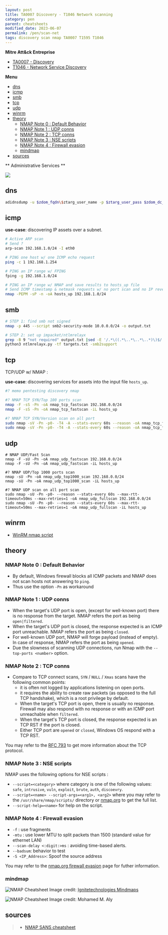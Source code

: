 ```yaml
---
layout: post
title: TA0007 Discovery - T1046 Network scanning
category: pen
parent: cheatsheets
modified_date: 2023-06-07
permalink: /pen/scan-net
tags: discovery scan nmap TA0007 T1595 T1046
---
```


**Mitre Att&ck Entreprise**

* [TA0007 - Discovery](https://attack.mitre.org/tactics/TA0007/)
* [T1046  - Network Service Discovery](https://attack.mitre.org/techniques/T1046/)

**Menu**
<!-- vscode-markdown-toc -->
* [dns](#dns)
* [icmp](#icmp)
* [smb](#smb)
* [tcp](#tcp)
* [udp](#udp)
* [winrm](#winrm)
* [theory](#theory)
	* [NMAP Note 0 : Default Behavior](#NMAPNote0:DefaultBehavior)
	* [NMAP Note 1 : UDP conns](#NMAPNote1:UDPconns)
	* [NMAP Note 2 : TCP conns](#NMAPNote2:TCPconns)
	* [NMAP Note 3 : NSE scripts](#NMAPNote3:NSEscripts)
	* [NMAP Note 4 : Firewall evasion](#NMAPNote4:Firewallevasion)
	* [mindmap](#mindmap)
* [sources](#sources)

<!-- vscode-markdown-toc-config
	numbering=false
	autoSave=true
	/vscode-markdown-toc-config -->
<!-- /vscode-markdown-toc -->

** Administrative Services **

![](/assets/images/pen-ta0007-discov-t1046-scan-net-svc.png)

## <a name='dns'></a>dns
```sh
adidnsdump -u $zdom_fqdn\$ztarg_user_name -p $ztarg_user_pass $zdom_dc_fqdn
```

## <a name='icmp'></a>icmp

**use-case**: discovering IP assets over a subnet.
```sh
# Active ARP scan
# Send ?
arp-scan 192.168.1.0/24 -I eth0

# PING one host w/ one ICMP echo request
ping -c 1 192.168.1.254    

# PING an IP range w/ FPING
fping -g 192.168.1.0/24

# PING an IP range w/ NMAP and save results to hosts_up file
# Send ICMP timestamp & netmask requests w/ no port scan and no IP reverse lookup 
nmap -PEPM -sP -n -oA hosts_up 192.168.1.0/24 
```

## <a name='smb'></a>smb
```sh
# STEP 1: find smb not signed
nmap -p 445 --script smb2-security-mode 10.0.0.0/24 -o output.txt

# STEP 2: set up impacket/ntlmrelayx
grep -B 9 "not required" output.txt |sed -E '/.*\((.*\..*\..*\..*)\)$/!d' |sed -E 's/.*\((.*\..*\..*\..*)\)$/\1/' > targets.txt
python3 ntlmrelayx.py -tf targets.txt -smb2support
```

## <a name='tcp'></a>tcp

TCP/UDP w/ NMAP :

**use-case**: discovering services for assets into the input file ```hosts_up```.
```sh
#? memo pentesting discovery nmap

#? NMAP TCP SYN/Top 100 ports scan
nmap -F -sS -Pn -oA nmap_tcp_fastscan 192.168.0.0/24
nmap -F -sS -Pn -oA nmap_tcp_fastscan -iL hosts_up

#? NMAP TCP SYN/Version scan on all port
sudo nmap -sV -Pn -p0- -T4 -A --stats-every 60s --reason -oA nmap_tcp_fullscan 192.168.0.0/24
sudo nmap -sV -Pn -p0- -T4 -A --stats-every 60s --reason -oA nmap_tcp_fullscan -iL hosts_up
```

## <a name='udp'></a>udp
```
# NMAP UDP/Fast Scan
nmap -F -sU -Pn -oA nmap_udp_fastscan 192.168.0.0/24
nmap -F -sU -Pn -oA nmap_udp_fastscan -iL hosts_up

#? NMAP UDP/Top 1000 ports scan
nmap -sU -Pn -oA nmap_udp_top1000_scan 192.168.0.0/24
nmap -sU -Pn -oA nmap_udp_top1000_scan -iL hosts_up

#? NMAP UDP scan on all port scan
sudo nmap -sU -Pn -p0- --reason --stats-every 60s --max-rtt-timeout=50ms --max-retries=1 -oA nmap_udp_fullscan 192.168.0.0/24
sudo nmap -sU -Pn -p0- --reason --stats-every 60s --max-rtt-timeout=50ms --max-retries=1 -oA nmap_udp_fullscan -iL hosts_up
```

## <a name='winrm'></a>winrm
- [WinRM nmap script](https://github.com/RicterZ/My-NSE-Scripts/blob/master/scripts/winrm.nse)


## <a name='theory'></a>theory

### <a name='NMAPNote0:DefaultBehavior'></a>NMAP Note 0 : Default Behavior 

* By default, Windows firewall blocks all ICMP packets and NMAP does not scan hosts not answering to ```ping```.
* Thus use the option ```-Pn``` as workaround

### <a name='NMAPNote1:UDPconns'></a>NMAP Note 1 : UDP conns

* When the target's UDP port is open, (except for well-known port) there is no response from the target. NMAP refers the port as being ```open|filtered```.
* When the target's UDP port is closed, the response expected is an ICMP port unreachable. NMAP refers the port as being ```closed```.
* For well-known UDP port, NMAP will forge payload (instead of empty). In case of response, NMAP refers the port as being ```opened```.
* Due the slowness of scanning UDP connections, run Nmap with the ```--top-ports <number>``` option.

### <a name='NMAPNote2:TCPconns'></a>NMAP Note 2 : TCP conns

* Compare to TCP connect scans, ```SYN``` / ```NULL``` / ```Xmas``` scans have the following common points:
  * it is often not logged by applications listening on open ports.
  * it requires the ability to create raw packets (as opposed to the full TCP handshake), which is a root privilege by default. 
  * When the target's TCP port is open, there is usually no response. Firewall may also respond with no response or with an ICMP port unreachable when ```filtered```.
  * When the target's TCP port is closed, the response expected is an TCP RST if the port is closed.
  * Either TCP port are ```opened``` or ```closed```, Windows OS respond with a TCP RST. 

You may refer to the [RFC 793](https://tools.ietf.org/html/rfc793) to get more information about the TCP protocol.

### <a name='NMAPNote3:NSEscripts'></a>NMAP Note 3 : NSE scripts

NMAP uses the following options for NSE scripts :
* ```--script=<category>``` where category is one of the following values: ```safe```, ```intrusive```, ```vuln```, ```exploit```, ```brute```, ```auth```, ```discoevry```.
* ```--script=<name> --script-args=<arg1>, <arg2>``` where you may refer to the ```/usr/share/nmap/scripts/``` directory or [nmap.org](https://nmap.org/nsedoc/) to get the full list.
* ```--script-help=<name>``` for help on the script.


### <a name='NMAPNote4:Firewallevasion'></a>NMAP Note 4 : Firewall evasion

* ```-f``` : use fragments
* ```-mtu``` : use lower MTU to split packets than 1500 (standard value for ethernet LAN)
* ```--scan-delay <:digit:>ms``` : avoiding time-based alerts.
* ```--badsum```: behavior to test
* ```-S <IP_Address>```: Spoof the source address 

You may refer to the [nmap.org firewall evasion](https://nmap.org/book/man-bypass-firewalls-ids.html) page for futher information.

### <a name='mindmap'></a>mindmap

![NMAP Cheatsheet](/assets/images/pen-ta0007-discov-t1046-scan-net-svc-nmap.png)
Image credit: [Ignitetechnologies Mindmaps](https://github.com/Ignitetechnologies/Mindmap)

![NMAP Cheatsheet](/assets/images/pen-discov-nmap-cheatsheet.jpg)
Image credit: Mohamed M. Aly

## <a name='sources'></a>sources

> * [NMAP SANS cheatsheet](https://jmvwork.xyz/docs/purple/TA0007/discovery_network_nmap_cheatsheet_sans.pdf)
